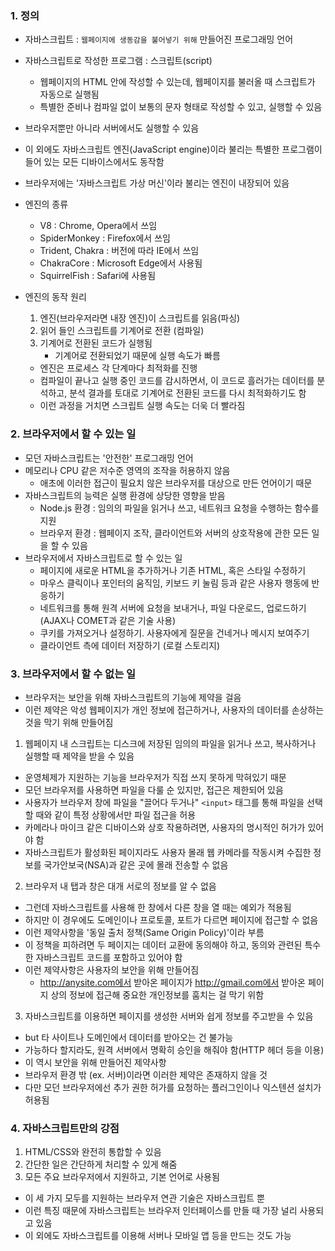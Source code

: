 
### 1. 정의
- 자바스크립트 : `웹페이지에 생동감을 불어넣기 위해` 만들어진 프로그래밍 언어
- 자바스크립트로 작성한 프로그램 : 스크립트(script)
    - 웹페이지의 HTML 안에 작성할 수 있는데, 웹페이지를 불러올 때 스크립트가 자동으로 실행됨
    - 특별한 준비나 컴파일 없이 보통의 문자 형태로 작성할 수 있고, 실행할 수 있음
- 브라우저뿐만 아니라 서버에서도 실행할 수 있음
- 이 외에도 자바스크립트 엔진(JavaScript engine)이라 불리는 특별한 프로그램이 들어 있는 모든 디바이스에서도 동작함
- 브라우저에는 '자바스크립트 가상 머신'이라 불리는 엔진이 내장되어 있음
- 엔진의 종류
    - V8 : Chrome, Opera에서 쓰임
    - SpiderMonkey : Firefox에서 쓰임
    - Trident, Chakra : 버전에 따라 IE에서 쓰임
    - ChakraCore : Microsoft Edge에서 사용됨
    - SquirrelFish : Safari에 사용됨

- 엔진의 동작 원리
    1. 엔진(브라우저라면 내장 엔진)이 스크립트를 읽음(파싱)
    2. 읽어 들인 스크립트를 기계어로 전환 (컴파일)
    3. 기계어로 전환된 코드가 실행됨
        - 기계어로 전환되었기 때문에 실행 속도가 빠름
    - 엔진은 프로세스 각 단계마다 최적화를 진행
    - 컴파일이 끝나고 실행 중인 코드를 감시하면서, 이 코드로 흘러가는 데이터를 분석하고, 분석 결과를 토대로 기계어로 전환된 코드를 다시 최적화하기도 함
    - 이런 과정을 거치면 스크립트 실행 속도는 더욱 더 빨라짐

### 2. 브라우저에서 할 수 있는 일
- 모던 자바스크립트는 '안전한' 프로그래밍 언어
- 메모리나 CPU 같은 저수준 영역의 조작을 허용하지 않음
    - 애초에 이러한 접근이 필요치 않은 브라우저를 대상으로 만든 언어이기 때문
- 자바스크립트의 능력은 실행 환경에 상당한 영향을 받음
    - Node.js 환경 : 임의의 파일을 읽거나 쓰고, 네트워크 요청을 수행하는 함수를 지원
    - 브라우저 환경 : 웹페이지 조작, 클라이언트와 서버의 상호작용에 관한 모든 일을 할 수 있음
- 브라우저에서 자바스크립트로 할 수 있는 일
    - 페이지에 새로운 HTML을 추가하거나 기존 HTML, 혹은 스타일 수정하기
    - 마우스 클릭이나 포인터의 움직임, 키보드 키 눌림 등과 같은 사용자 행동에 반응하기
    - 네트워크를 통해 원격 서버에 요청을 보내거나, 파일 다운로드, 업로드하기(AJAX나 COMET과 같은 기술 사용)
    - 쿠키를 가져오거나 설정하기. 사용자에게 질문을 건네거나 메시지 보여주기
    - 클라이언트 측에 데이터 저장하기 (로컬 스토리지)

### 3. 브라우저에서 할 수 없는 일
- 브라우저는 보안을 위해 자바스크립트의 기능에 제약을 걸음
- 이런 제약은 악성 웹페이지가 개인 정보에 접근하거나, 사용자의 데이터를 손상하는 것을 막기 위해 만들어짐

1. 웹페이지 내 스크립트는 디스크에 저장된 임의의 파일을 읽거나 쓰고, 복사하거나 실행할 때 제약을 받을 수 있음
- 운영체제가 지원하는 기능을 브라우저가 직접 쓰지 못하게 막혀있기 때문
- 모던 브라우저를 사용하면 파일을 다룰 순 있지만, 접근은 제한되어 있음
- 사용자가 브라우저 창에 파일을 "끌어다 두거나" `<input>` 태그를 통해 파일을 선택할 때와 같이 특정 상황에서만 파일 접근을 허용
- 카메라나 마이크 같은 디바이스와 상호 작용하려면, 사용자의 명시적인 허가가 있어야 함
- 자바스크립트가 활성화된 페이지라도 사용자 몰래 웹 카메라를 작동시켜 수집한 정보를 국가안보국(NSA)과 같은 곳에 몰래 전송할 수 없음

2. 브라우저 내 탭과 창은 대개 서로의 정보를 알 수 없음
- 그런데 자바스크립트를 사용해 한 창에서 다른 창을 열 때는 예외가 적용됨
- 하지만 이 경우에도 도메인이나 프로토콜, 포트가 다르면 페이지에 접근할 수 없음
- 이런 제약사항을 '동일 출처 정책(Same Origin Policy)'이라 부름
- 이 정책을 피하려면 두 페이지는 데이터 교환에 동의해야 하고, 동의와 관련된 특수한 자바스크립트 코드를 포함하고 있어야 함
- 이런 제약사항은 사용자의 보안을 위해 만들어짐
    - http://anysite.com에서 받아온 페이지가 http://gmail.com에서 받아온 페이지 상의 정보에 접근해 중요한 개인정보를 훔치는 걸 막기 위함

3. 자바스크립트를 이용하면 페이지를 생성한 서버와 쉽게 정보를 주고받을 수 있음
- but 타 사이트나 도메인에서 데이터를 받아오는 건 불가능
- 가능하다 할지라도, 원격 서버에서 명확히 승인을 해줘야 함(HTTP 헤더 등을 이용)
- 이 역시 보안을 위해 만들어진 제약사항
- 브라우저 환경 밖 (ex. 서버)이라면 이러한 제약은 존재하지 않을 것
- 다만 모던 브라우저에선 추가 권한 허가를 요청하는 플러그인이나 익스텐션 설치가 허용됨

### 4. 자바스크립트만의 강점
1. HTML/CSS와 완전히 통합할 수 있음
2. 간단한 일은 간단하게 처리할 수 있게 해줌
3. 모든 주요 브라우저에서 지원하고, 기본 언어로 사용됨

- 이 세 가지 모두를 지원하는 브라우저 연관 기술은 자바스크립트 뿐
- 이런 특징 때문에 자바스크립트는 브라우저 인터페이스를 만들 때 가장 널리 사용되고 있음
- 이 외에도 자바스크립트를 이용해 서버나 모바일 앱 등을 만드는 것도 가능